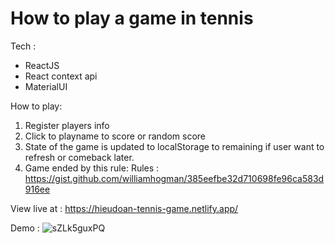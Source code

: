 # How to play a game in tennis

Tech :
 - ReactJS
 - React context api
 - MaterialUI

How to play: 
 1. Register players info
 2. Click to playname to score or random score
 3. State of the game is updated to localStorage to remaining if user want to refresh or comeback later.
 4. Game ended by this rule: Rules : https://gist.github.com/williamhogman/385eefbe32d710698fe96ca583d916ee

View live at : https://hieudoan-tennis-game.netlify.app/

Demo :
![sZLk5guxPQ](https://user-images.githubusercontent.com/13063615/132083075-16266040-613d-4980-9885-7b3798c95984.gif)


